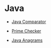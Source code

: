 # Java
- [Java Comparator](https://www.hackerrank.com/challenges/java-comparator/problem)

- [Prime Checker](https://www.hackerrank.com/challenges/prime-checker/problem)

- [Java Anagrams](https://www.hackerrank.com/challenges/java-anagrams/problem)

